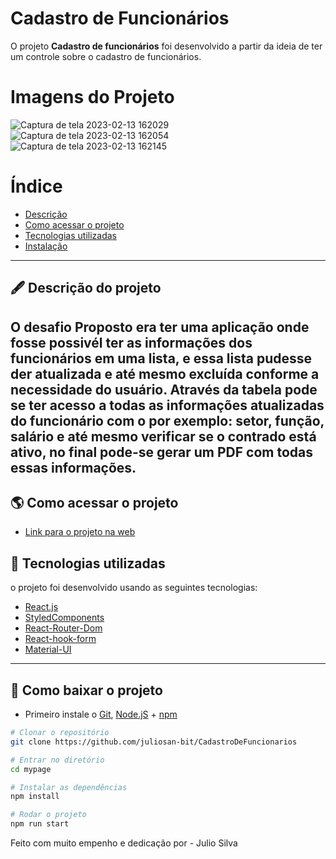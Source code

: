 # Cadastro de Funcionários

O projeto **Cadastro de funcionários** foi desenvolvido a partir da ideia de ter um controle sobre o cadastro de funcionários.

# Imagens do Projeto
![Captura de tela 2023-02-13 162029](https://user-images.githubusercontent.com/69260762/218553434-274c0cbf-8c50-4b46-b670-a1640ceb7907.png)
![Captura de tela 2023-02-13 162054](https://user-images.githubusercontent.com/69260762/218553440-73396220-1be0-490d-8fea-37f9be71cde0.png)
![Captura de tela 2023-02-13 162145](https://user-images.githubusercontent.com/69260762/218553446-7f70a209-4d85-469c-b9aa-9ae531b8cd11.png)



# Índice

- [Descrição](#-descrição-do-projeto)
- [Como acessar o projeto](#-como-acessar-o-projeto)
- [Tecnologias utilizadas](#-tecnologias-utilizadas)
- [Instalação](#-como-baixar-o-projeto)

---

## 🖋 Descrição do projeto

## O desafio Proposto era ter uma aplicação onde fosse possivél ter as informações dos funcionários em uma lista, e essa lista pudesse der atualizada e até mesmo excluída conforme a necessidade do usuário. Através da tabela pode se ter acesso a todas as informações atualizadas do funcionário com o por exemplo: setor, função, salário e até mesmo verificar se o contrado está ativo, no final pode-se gerar um PDF com todas essas informações.

## 🌎 Como acessar o projeto

- [Link para o projeto na web](https://controlefuncjulio.surge.sh/login)

## 🚀 Tecnologias utilizadas

o projeto foi desenvolvido usando as seguintes tecnologias:

- [React.js](https://pt-br.reactjs.org/docs/getting-started.html)
- [StyledComponents](https://styled-components.com/docs)
- [React-Router-Dom](https://v5.reactrouter.com/web/guides/quick-start)
- [React-hook-form](https://react-hook-form.com/)
- [Material-UI](https://mui.com/versions/)

---

## 💾 Como baixar o projeto

- Primeiro instale o [Git](https://git-scm.com/), [Node.jS](https://nodejs.org/pt-br/download/) + [npm](https://www.npmjs.com/get-npm)

```bash
# Clonar o repositório
git clone https://github.com/juliosan-bit/CadastroDeFuncionarios

# Entrar no diretório
cd mypage

# Instalar as dependências
npm install

# Rodar o projeto
npm run start
```

Feito com muito empenho e dedicação por - Julio Silva
